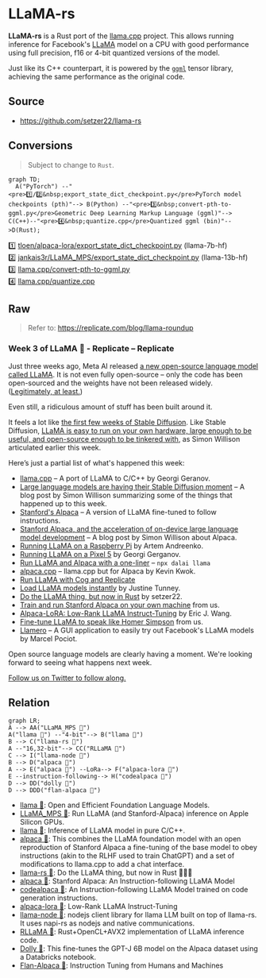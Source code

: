 # LLaMA-rs

**LLaMA-rs** is a Rust port of the
[llama.cpp](https://github.com/ggerganov/llama.cpp) project. This allows running
inference for Facebook's [LLaMA](https://github.com/facebookresearch/llama)
model on a CPU with good performance using full precision, f16 or 4-bit
quantized versions of the model.

Just like its C++ counterpart, it is powered by the
[`ggml`](https://github.com/ggerganov/ggml) tensor library, achieving the same performance as the original code.

## Source

- https://github.com/setzer22/llama-rs

## Conversions

> Subject to change to `Rust`.

```mermaid
graph TD;
  A("PyTorch") --"<pre>1️⃣/2️⃣&nbsp;export_state_dict_checkpoint.py</pre>PyTorch model checkpoints (pth)"--> B(Python) --"<pre>3️⃣&nbsp;convert-pth-to-ggml.py</pre>Geometric Deep Learning Markup Language (ggml)"--> C(C++)--"<pre>4️⃣&nbsp;quantize.cpp</pre>Quantized ggml (bin)"-->D(Rust);
```

1️⃣ [tloen/alpaca-lora/export_state_dict_checkpoint.py](https://github.com/tloen/alpaca-lora/blob/main/export_state_dict_checkpoint.py) (llama-7b-hf)  
2️⃣ [jankais3r/LLaMA_MPS/export_state_dict_checkpoint.py](https://github.com/jankais3r/LLaMA_MPS/blob/main/export_state_dict_checkpoint.py) (llama-13b-hf)  
3️⃣ [llama.cpp/convert-pth-to-ggml.py](https://github.com/ggerganov/llama.cpp/blob/master/convert-pth-to-ggml.py)  
4️⃣ [llama.cpp/quantize.cpp](https://github.com/ggerganov/llama.cpp/blob/master/quantize.cpp)

## Raw

> Refer to: https://replicate.com/blog/llama-roundup

### Week 3 of LLaMA 🦙 - Replicate – Replicate

Just three weeks ago, Meta AI released [a new open-source language model called LLaMA](https://ai.facebook.com/blog/large-language-model-llama-meta-ai/). It is not even fully open-source – only the code has been open-sourced and the weights have not been released widely. ([Legitimately, at least.](https://github.com/facebookresearch/llama/pull/73))

Even still, a ridiculous amount of stuff has been built around it.

It feels a lot like [the first few weeks of Stable Diffusion](https://multimodal.art/news/1-week-of-stable-diffusion). Like Stable Diffusion, [LLaMA is easy to run on your own hardware, large enough to be useful, and open-source enough to be tinkered with](https://simonwillison.net/2023/Mar/11/llama/), as Simon Willison articulated earlier this week.

Here’s just a partial list of what's happened this week:

- [llama.cpp](https://github.com/ggerganov/llama.cpp) – A port of LLaMA to C/C++ by Georgi Geranov.
- [Large language models are having their Stable Diffusion moment](https://simonwillison.net/2023/Mar/11/llama/) – A blog post by Simon Willison summarizing some of the things that happened up to this week.
- [Stanford's Alpaca](https://crfm.stanford.edu/2023/03/13/alpaca.html) – A version of LLaMA fine-tuned to follow instructions.
- [Stanford Alpaca, and the acceleration of on-device large language model development](https://simonwillison.net/2023/Mar/13/alpaca/) – A blog post by Simon Willison about Alpaca.
- [Running LLaMA on a Raspberry Pi](https://twitter.com/miolini/status/1634982361757790209) by Artem Andreenko.
- [Running LLaMA on a Pixel 5](https://twitter.com/ggerganov/status/1635605532726681600) by Georgi Gerganov.
- [Run LLaMA and Alpaca with a one-liner](https://cocktailpeanut.github.io/dalai) – `npx dalai llama`
- [alpaca.cpp](https://github.com/antimatter15/alpaca.cpp) – llama.cpp but for Alpaca by Kevin Kwok.
- [Run LLaMA with Cog and Replicate](https://github.com/replicate/cog-llama)
- [Load LLaMA models instantly](https://twitter.com/justinetunney/status/1636628000493174784) by Justine Tunney.
- [Do the LLaMA thing, but now in Rust](https://github.com/setzer22/llama-rs) by setzer22.
- [Train and run Stanford Alpaca on your own machine](https://replicate.com/blog/replicate-alpaca) from us.
- [Alpaca-LoRA: Low-Rank LLaMA Instruct-Tuning](https://github.com/tloen/alpaca-lora) by Eric J. Wang.
- [Fine-tune LLaMA to speak like Homer Simpson](https://replicate.com/blog/fine-tune-llama-to-speak-like-homer-simpson) from us.
- [Llamero](https://github.com/mpociot/llamero/) – A GUI application to easily try out Facebook's LLaMA models by Marcel Pociot.

Open source language models are clearly having a moment. We're looking forward to seeing what happens next week.

[Follow us on Twitter to follow along.](https://twitter.com/replicatehq)

## Relation

```mermaid
graph LR;
A --> AA("LLaMA_MPS 🐍")
A("llama 🐍") --"4-bit"--> B("llama 🐇")
B --> C("llama-rs 🦀")
A --"16,32-bit"--> CC("RLLaMA 🦀")
C --> I("llama-node 🐥")
B --> D("alpaca 🐇")
A --> E("alpaca 🐍") --LoRa--> F("alpaca-lora 🐍")
E --instruction-following--> H("codealpaca 🐍")
D --> DD("dolly 🐍")
D --> DDD("flan-alpaca 🐍")
```

- [llama 🐍](https://github.com/facebookresearch/llama): Open and Efficient Foundation Language Models.
- [LLaMA_MPS 🐍](https://github.com/jankais3r/LLaMA_MPS): Run LLaMA (and Stanford-Alpaca) inference on Apple Silicon GPUs.
- [llama 🐇](https://github.com/ggerganov/llama.cpp): Inference of LLaMA model in pure C/C++.
- [alpaca 🐇](https://github.com/antimatter15/alpaca.cpp): This combines the LLaMA foundation model with an open reproduction of Stanford Alpaca a fine-tuning of the base model to obey instructions (akin to the RLHF used to train ChatGPT) and a set of modifications to llama.cpp to add a chat interface.
- [llama-rs 🦀](https://github.com/setzer22/llama-rs): Do the LLaMA thing, but now in Rust 🦀🚀🦙
- [alpaca 🐍](https://github.com/tatsu-lab/stanford_alpaca): Stanford Alpaca: An Instruction-following LLaMA Model
- [codealpaca 🐍](https://github.com/sahil280114/codealpaca): An Instruction-following LLaMA Model trained on code generation instructions.
- [alpaca-lora 🐍](https://github.com/tloen/alpaca-lora): Low-Rank LLaMA Instruct-Tuning
- [llama-node 🐥](https://github.com/hlhr202/llama-node): nodejs client library for llama LLM built on top of llama-rs. It uses napi-rs as nodejs and native communications.
- [RLLaMA 🦀](https://github.com/Noeda/rllama): Rust+OpenCL+AVX2 implementation of LLaMA inference code.
- [Dolly 🐍](https://github.com/databrickslabs/dolly): This fine-tunes the GPT-J 6B model on the Alpaca dataset using a Databricks notebook.
- [Flan-Alpaca 🐍](https://github.com/declare-lab/flan-alpaca): Instruction Tuning from Humans and Machines
